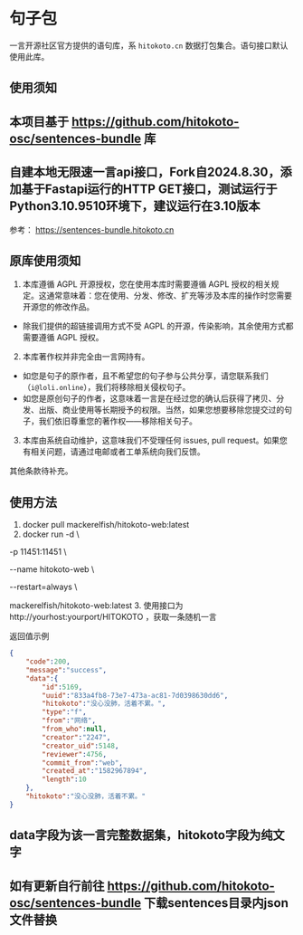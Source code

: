 # 句子包

一言开源社区官方提供的语句库，系 `hitokoto.cn` 数据打包集合。语句接口默认使用此库。

## 使用须知
## 本项目基于 https://github.com/hitokoto-osc/sentences-bundle 库
## 自建本地无限速一言api接口，Fork自2024.8.30，添加基于Fastapi运行的HTTP GET接口，测试运行于Python3.10.9510环境下，建议运行在3.10版本

参考： <https://sentences-bundle.hitokoto.cn>
## 原库使用须知
1. 本库遵循 AGPL 开源授权，您在使用本库时需要遵循 AGPL 授权的相关规定。这通常意味着：您在使用、分发、修改、扩充等涉及本库的操作时您需要开源您的修改作品。
*  除我们提供的超链接调用方式不受 AGPL 的开源，传染影响，其余使用方式都需要遵循 AGPL 授权。
2. 本库著作权并非完全由一言网持有。
* 如您是句子的原作者，且不希望您的句子参与公共分享，请您联系我们（`i@loli.online`），我们将移除相关侵权句子。
* 如您是原创句子的作者，这意味着一言是在经过您的确认后获得了拷贝、分发、出版、商业使用等长期授予的权限。当然，如果您想要移除您提交过的句子，我们依旧尊重您的著作权——移除相关句子。
3. 本库由系统自动维护，这意味我们不受理任何 issues, pull request。如果您有相关问题，请通过电邮或者工单系统向我们反馈。

其他条款待补充。

## 使用方法

1. docker pull mackerelfish/hitokoto-web:latest
2. docker run -d \\

-p 11451:11451 \\

--name hitokoto-web \\

--restart=always \\

mackerelfish/hitokoto-web:latest
3. 使用接口为 http://yourhost:yourport/HITOKOTO ，获取一条随机一言

返回值示例
```json
{
    "code":200,
    "message":"success",
    "data":{
        "id":5169,
        "uuid":"833a4fb8-73e7-473a-ac81-7d0398630dd6",
        "hitokoto":"没心没肺，活着不累。",
        "type":"f",
        "from":"网络",
        "from_who":null,
        "creator":"2247",
        "creator_uid":5148,
        "reviewer":4756,
        "commit_from":"web",
        "created_at":"1582967894",
        "length":10
    },
    "hitokoto":"没心没肺，活着不累。"
}
```

## data字段为该一言完整数据集，hitokoto字段为纯文字

## 如有更新自行前往 https://github.com/hitokoto-osc/sentences-bundle 下载sentences目录内json文件替换
